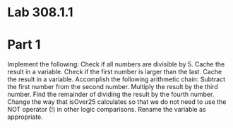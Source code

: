 # Lab 308.1.1 

# Part 1

Implement the following:
Check if all numbers are divisible by 5. Cache the result in a variable.
Check if the first number is larger than the last. Cache the result in a variable.
Accomplish the following arithmetic chain:
Subtract the first number from the second number.
Multiply the result by the third number.
Find the remainder of dividing the result by the fourth number.
Change the way that isOver25 calculates so that we do not need to use the NOT operator (!) in other logic comparisons. Rename the variable as appropriate.
